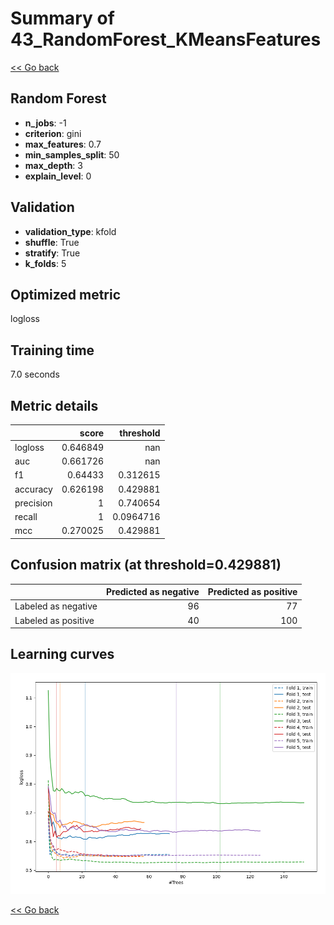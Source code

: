 # Summary of 43_RandomForest_KMeansFeatures

[<< Go back](../README.md)


## Random Forest
- **n_jobs**: -1
- **criterion**: gini
- **max_features**: 0.7
- **min_samples_split**: 50
- **max_depth**: 3
- **explain_level**: 0

## Validation
 - **validation_type**: kfold
 - **shuffle**: True
 - **stratify**: True
 - **k_folds**: 5

## Optimized metric
logloss

## Training time

7.0 seconds

## Metric details
|           |    score |   threshold |
|:----------|---------:|------------:|
| logloss   | 0.646849 | nan         |
| auc       | 0.661726 | nan         |
| f1        | 0.64433  |   0.312615  |
| accuracy  | 0.626198 |   0.429881  |
| precision | 1        |   0.740654  |
| recall    | 1        |   0.0964716 |
| mcc       | 0.270025 |   0.429881  |


## Confusion matrix (at threshold=0.429881)
|                     |   Predicted as negative |   Predicted as positive |
|:--------------------|------------------------:|------------------------:|
| Labeled as negative |                      96 |                      77 |
| Labeled as positive |                      40 |                     100 |

## Learning curves
![Learning curves](learning_curves.png)

[<< Go back](../README.md)
